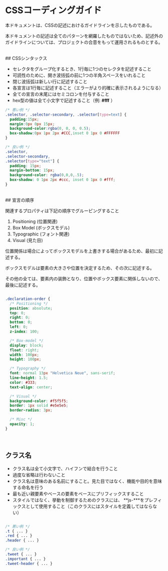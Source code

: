 # CSSコーディングガイド

本ドキュメントは、CSSの記述におけるガイドラインを示したものである。

本ドキュメントの記述は全てのパターンを網羅したものではないため、記述外のガイドラインについては、プロジェクトの合意をもって運用されるものとする。


<br>
## CSSシンタックス

* セレクタをグループ化するとき、1行毎に1つのセレクタを記述すること
* 可読性のために、開き波括弧の前に1つの半角スペースをいれること
* 閉じ波括弧は新しい行に記述すること
* 各宣言は1行毎に記述すること（エラーがより的確に表示されるようになる）
* 全ての宣言の末尾にはセミコロンを付与すること
* hex型の値は全て小文字で記述すること（例: **#fff** ）

```css
/* 悪い例 */
.selector, .selector-secondary, .selector[type=text] {
  padding:15px;
  margin:0px 0px 15px;
  background-color:rgba(0, 0, 0, 0.5);
  box-shadow:0px 1px 2px #CCC,inset 0 1px 0 #FFFFFF
}

/* 良い例 */
.selector,
.selector-secondary,
.selector[type="text"] {
  padding: 15px;
  margin-bottom: 15px;
  background-color: rgba(0,0,0,.5);
  box-shadow: 0 1px 2px #ccc, inset 0 1px 0 #fff;
}

```
<br>
## 宣言の順序

関連するプロパティは下記の順序でグルーピングすること

1. Positioning (位置関連)
1. Box Model (ボックスモデル)
1. Typographic (フォント関連)
1. Visual (見た目)

位置関係は場合によってボックスモデルを上書きする場合があるため、最初に記述する。

ボックスモデルは要素の大きさや位置を決定するため、その次に記述する。

その他の全ては、要素内の装飾となり、位置やボックス要素に関係しないので、最後に記述する。


```css

.declaration-order {
  /* Positioning */
  position: absolute;
  top: 0;
  right: 0;
  bottom: 0;
  left: 0;
  z-index: 100;

  /* Box-model */
  display: block;
  float: right;
  width: 100px;
  height: 100px;

  /* Typography */
  font: normal 13px "Helvetica Neue", sans-serif;
  line-height: 1.5;
  color: #333;
  text-align: center;

  /* Visual */
  background-color: #f5f5f5;
  border: 1px solid #e5e5e5;
  border-radius: 3px;

  /* Misc */
  opacity: 1;
}

```
<br>

## クラス名

* クラス名は全て小文字で、ハイフンで結合を行うこと
* 過度な省略は行わないこと
* クラス名は意味のある名前にすること。見た目ではなく、機能や目的を意味する命名を行う
* 最も近い親要素やベースの要素をベースにプリフィックスすること
* スタイルではなく、挙動を制御するためのクラスには、 **js-***をプレフィックスとして使用すること（このクラスにはスタイルを定義してはならない）

```css

/* 悪い例 */
.t { ... }
.red { ... }
.header { ... }

/* 良い例 */
.tweet { ... }
.important { ... }
.tweet-header { ... }

```
